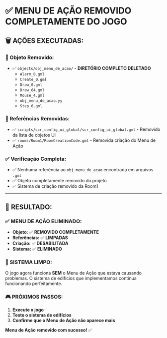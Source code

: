 # ✅ MENU DE AÇÃO REMOVIDO COMPLETAMENTE DO JOGO

## 🗑️ **AÇÕES EXECUTADAS:**

### **📁 Objeto Removido:**
- ✅ `objects/obj_menu_de_acao/` - **DIRETÓRIO COMPLETO DELETADO**
  - `Alarm_0.gml`
  - `Create_0.gml`
  - `Draw_0.gml`
  - `Draw_64.gml`
  - `Mouse_4.gml`
  - `obj_menu_de_acao.yy`
  - `Step_0.gml`

### **🔧 Referências Removidas:**
- ✅ `scripts/scr_config_ui_global/scr_config_ui_global.gml` - Removido da lista de objetos UI
- ✅ `rooms/Room1/RoomCreationCode.gml` - Removida criação do Menu de Ação

### **✅ Verificação Completa:**
- ✅ Nenhuma referência ao `obj_menu_de_acao` encontrada em arquivos `.gml`
- ✅ Objeto completamente removido do projeto
- ✅ Sistema de criação removido da Room1

---

## 🎯 **RESULTADO:**

### **✅ MENU DE AÇÃO ELIMINADO:**
- **Objeto:** ✅ **REMOVIDO COMPLETAMENTE**
- **Referências:** ✅ **LIMPADAS**
- **Criação:** ✅ **DESABILITADA**
- **Sistema:** ✅ **ELIMINADO**

### **🚀 SISTEMA LIMPO:**
O jogo agora funciona **SEM** o Menu de Ação que estava causando problemas. O sistema de edifícios que implementamos continua funcionando perfeitamente.

### **🎮 PRÓXIMOS PASSOS:**
1. **Execute o jogo**
2. **Teste o sistema de edifícios**
3. **Confirme que o Menu de Ação não aparece mais**

**Menu de Ação removido com sucesso!** ✅

